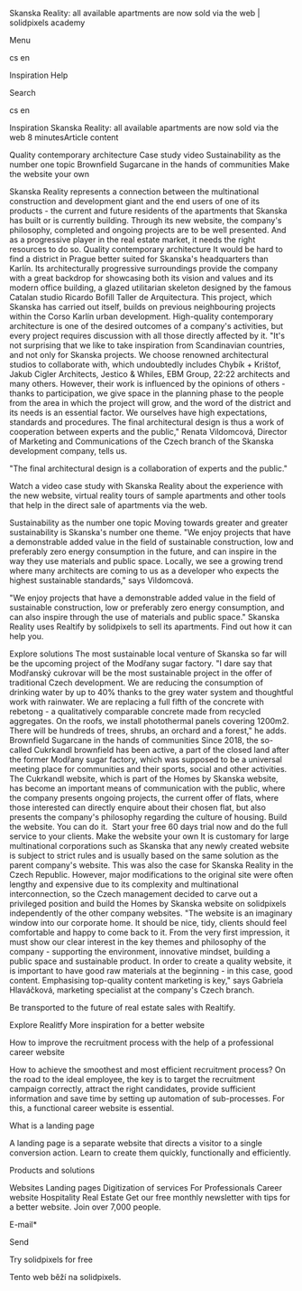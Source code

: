 <p>Skanska Reality: all available apartments are now sold via the web | solidpixels academy</p>
<p>Menu</p>
<p>cs en</p>
<p>Inspiration Help</p>
<p>Search</p>
<p>cs en</p>
<p>Inspiration
Skanska Reality: all available apartments are now sold via the web
8 minutesArticle content</p>
<p>Quality contemporary architecture
Case study video
Sustainability as the number one topic
Brownfield Sugarcane in the hands of communities
Make the website your own</p>
<p>Skanska Reality represents a connection between the multinational construction and development giant and the end users of one of its products - the current and future residents of the apartments that Skanska has built or is currently building. Through its new website, the company's philosophy, completed and ongoing projects are to be well presented. And as a progressive player in the real estate market, it needs the right resources to do so.
Quality contemporary architecture
It would be hard to find a district in Prague better suited for Skanska's headquarters than Karlín. Its architecturally progressive surroundings provide the company with a great backdrop for showcasing both its vision and values and its modern office building, a glazed utilitarian skeleton designed by the famous Catalan studio Ricardo Bofill Taller de Arquitectura. This project, which Skanska has carried out itself, builds on previous neighbouring projects within the Corso Karlín urban development.
High-quality contemporary architecture is one of the desired outcomes of a company's activities, but every project requires discussion with all those directly affected by it. "It's not surprising that we like to take inspiration from Scandinavian countries, and not only for Skanska projects. We choose renowned architectural studios to collaborate with, which undoubtedly includes Chybík + Krištof, Jakub Cigler Architects, Jestico &amp; Whiles, EBM Group, 22:22 architects and many others. However, their work is influenced by the opinions of others - thanks to participation, we give space in the planning phase to the people from the area in which the project will grow, and the word of the district and its needs is an essential factor. We ourselves have high expectations, standards and procedures. The final architectural design is thus a work of cooperation between experts and the public," Renata Vildomcová, Director of Marketing and Communications of the Czech branch of the Skanska development company, tells us.</p>
<p>"The final architectural design is a collaboration of experts and the public."</p>
<p>Watch a video case study with Skanska Reality about the experience with the new website, virtual reality tours of sample apartments and other tools that help in the direct sale of apartments via the web.</p>
<p>Sustainability as the number one topic
Moving towards greater and greater sustainability is Skanska's number one theme. "We enjoy projects that have a demonstrable added value in the field of sustainable construction, low and preferably zero energy consumption in the future, and can inspire in the way they use materials and public space. Locally, we see a growing trend where many architects are coming to us as a developer who expects the highest sustainable standards," says Vildomcová.</p>
<p>"We enjoy projects that have a demonstrable added value in the field of sustainable construction, low or preferably zero energy consumption, and can also inspire through the use of materials and public space."
Skanska Reality uses Realtify by solidpixels to sell its apartments. Find out how it can help you.</p>
<p>Explore solutions
The most sustainable local venture of Skanska so far will be the upcoming project of the Modřany sugar factory. "I dare say that Modřanský cukrovar will be the most sustainable project in the offer of traditional Czech development. We are reducing the consumption of drinking water by up to 40% thanks to the grey water system and thoughtful work with rainwater. We are replacing a full fifth of the concrete with rebetong - a qualitatively comparable concrete made from recycled aggregates. On the roofs, we install photothermal panels covering 1200m2. There will be hundreds of trees, shrubs, an orchard and a forest," he adds.
Brownfield Sugarcane in the hands of communities
Since 2018, the so-called Cukrkandl brownfield has been active, a part of the closed land after the former Modřany sugar factory, which was supposed to be a universal meeting place for communities and their sports, social and other activities. The Cukrkandl website, which is part of the Homes by Skanska website, has become an important means of communication with the public, where the company presents ongoing projects, the current offer of flats, where those interested can directly enquire about their chosen flat, but also presents the company's philosophy regarding the culture of housing.
Build the website. You can do it. 
Start your free 60 days trial now and do the full service to your clients.
Make the website your own
It is customary for large multinational corporations such as Skanska that any newly created website is subject to strict rules and is usually based on the same solution as the parent company's website. This was also the case for Skanska Reality in the Czech Republic. However, major modifications to the original site were often lengthy and expensive due to its complexity and multinational interconnection, so the Czech management decided to carve out a privileged position and build the Homes by Skanska website on solidpixels independently of the other company websites.
"The website is an imaginary window into our corporate home. It should be nice, tidy, clients should feel comfortable and happy to come back to it. From the very first impression, it must show our clear interest in the key themes and philosophy of the company - supporting the environment, innovative mindset, building a public space and sustainable product. In order to create a quality website, it is important to have good raw materials at the beginning - in this case, good content. Emphasising top-quality content marketing is key," says Gabriela Hlaváčková, marketing specialist at the company's Czech branch.</p>
<p>Be transported to the future of real estate sales with Realtify.</p>
<p>Explore Realitfy
More inspiration for a better website</p>
<p>How to improve the recruitment process with the help of a professional career website</p>
<p>How to achieve the smoothest and most efficient recruitment process? On the road to the ideal employee, the key is to target the recruitment campaign correctly, attract the right candidates, provide sufficient information and save time by setting up automation of sub-processes. For this, a functional career website is essential. </p>
<p>What is a landing page</p>
<p>A landing page is a separate website that directs a visitor to a single conversion action. Learn to create them quickly, functionally and efficiently.</p>
<p>Products and solutions</p>
<p>Websites
Landing pages
Digitization of services
For Professionals
 Career website
Hospitality
Real Estate
 Get our free monthly newsletter with tips for a better website. Join over 7,000 people.</p>
<p>E-mail*</p>
<p>Send</p>
<p>Try solidpixels for free</p>
<p>Tento web běží na solidpixels.</p>